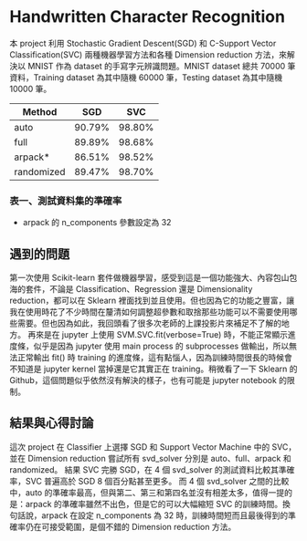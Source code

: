 # Handwritten Character Recognition

本 project 利用 Stochastic Gradient Descent(SGD) 和 C-Support Vector Classification(SVC) 兩種機器學習方法和各種 Dimension reduction 方法，來解決以 MNIST 作為 dataset 的手寫字元辨識問題。MNIST dataset 總共 70000 筆資料，Training dataset 為其中隨機 60000 筆，Testing dataset 為其中隨機 10000 筆。

|   Method    |  SGD   |  SVC   |
| ----------- |:------:| :-----:|
| auto        | 90.79% | 98.80% |
| full        | 89.89% | 98.68% |
| arpack*     | 86.51% | 98.52% |
| randomized  | 89.47% | 98.70% |
### 表一、測試資料集的準確率

* arpack 的 n_components 參數設定為 32

## 遇到的問題
第一次使用 Scikit-learn 套件做機器學習，感受到這是一個功能強大、內容包山包海的套件，不論是 Classification、Regression 還是 Dimensionality reduction，都可以在 Sklearn 裡面找到並且使用。但也因為它的功能之豐富，讓我在使用時花了不少時間在釐清如何調整超參數和取捨那些功能可以不需要使用哪些需要。但也因為如此，我回頭看了很多次老師的上課投影片來補足不了解的地方。
再來是在 jupyter 上使用 SVM.SVC.fit(verbose=True) 時，不能正常顯示進度條，似乎是因為 jupyter 使用 main process 的 subprocesses 做輸出，所以無法正常輸出 fit() 時 training 的進度條，這有點惱人，因為訓練時間很長的時候會不知道是 jupyter kernel 當掉還是它其實正在 training。稍微看了一下 Sklearn 的 Github，這個問題似乎依然沒有解決的樣子，也有可能是 jupyter notebook 的限制。

## 結果與心得討論
這次 project 在 Classifier 上選擇 SGD 和 Support Vector Machine 中的 SVC，並在 Dimension reduction 嘗試所有 svd_solver 分別是 auto、full、arpack 和 randomized。
結果 SVC 完勝 SGD，在 4 個 svd_solver 的測試資料比較其準確率，SVC 普遍高於 SGD 8 個百分點甚至更多。
而 4 個 svd_solver 之間的比較中，auto 的準確率最高，但與第二、第三和第四名並沒有相差太多，值得一提的是：arpack 的準確率雖然不出色，但是它的可以大幅縮短 SVC 的訓練時間。換句話說，arpack 在設定 n_components 為 32 時，訓練時間短而且最後得到的準確率仍在可接受範圍，是個不錯的 Dimension reduction 方法。
